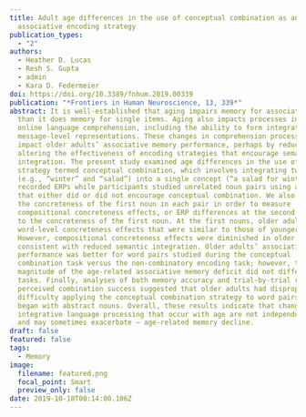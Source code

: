 ```yaml
---
title: Adult age differences in the use of conceptual combination as an
  associative encoding strategy
publication_types:
  - "2"
authors:
  - Heather D. Lucas
  - Resh S. Gupta
  - admin
  - Kara D. Federmeier
doi: https://doi.org/10.3389/fnhum.2019.00339
publication: "*Frontiers in Human Neuroscience, 13, 339*"
abstract: It is well-established that aging impairs memory for associations more
  than it does memory for single items. Aging also impacts processes involved in
  online language comprehension, including the ability to form integrated,
  message-level representations. These changes in comprehension processes could
  impact older adults’ associative memory performance, perhaps by reducing or
  altering the effectiveness of encoding strategies that encourage semantic
  integration. The present study examined age differences in the use of a
  strategy termed conceptual combination, which involves integrating two words
  (e.g., “winter” and “salad”) into a single concept (“a salad for winter”). We
  recorded ERPs while participants studied unrelated noun pairs using a strategy
  that either did or did not encourage conceptual combination. We also varied
  the concreteness of the first noun in each pair in order to measure
  compositional concreteness effects, or ERP differences at the second noun due
  to the concreteness of the first noun. At the first nouns, older adults showed
  word-level concreteness effects that were similar to those of younger adults.
  However, compositional concreteness effects were diminished in older adults,
  consistent with reduced semantic integration. Older adults’ associative memory
  performance was better for word pairs studied during the conceptual
  combination task versus the non-combinatory encoding task; however, the
  magnitude of the age-related associative memory deficit did not differ between
  tasks. Finally, analyses of both memory accuracy and trial-by-trial ratings of
  perceived combination success suggested that older adults had disproportionate
  difficulty applying the conceptual combination strategy to word pairs that
  began with abstract nouns. Overall, these results indicate that changes to
  integrative language processing that occur with age are not independent of –
  and may sometimes exacerbate – age-related memory decline.
draft: false
featured: false
tags:
  - Memory
image:
  filename: featured.png
  focal_point: Smart
  preview_only: false
date: 2019-10-10T00:14:00.106Z
---
```

